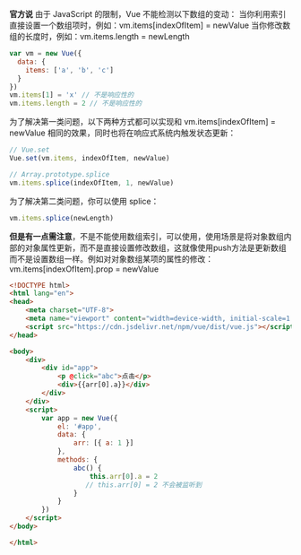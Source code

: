 **官方说**
由于 JavaScript 的限制，Vue 不能检测以下数组的变动：
当你利用索引直接设置一个数组项时，例如：vm.items[indexOfItem] = newValue
当你修改数组的长度时，例如：vm.items.length = newLength
```javascript
var vm = new Vue({
  data: {
    items: ['a', 'b', 'c']
  }
})
vm.items[1] = 'x' // 不是响应性的
vm.items.length = 2 // 不是响应性的
```
为了解决第一类问题，以下两种方式都可以实现和 vm.items[indexOfItem] = newValue 相同的效果，同时也将在响应式系统内触发状态更新：
```javascript
// Vue.set
Vue.set(vm.items, indexOfItem, newValue)

// Array.prototype.splice
vm.items.splice(indexOfItem, 1, newValue)
```
为了解决第二类问题，你可以使用 splice：

````javascript
vm.items.splice(newLength)
````
**但是有一点需注意**，不是不能使用数组索引，可以使用，使用场景是将对象数组内部的对象属性更新，而不是直接设置修改数组，这就像使用push方法是更新数组而不是设置数组一样。例如对对象数组某项的属性的修改：vm.items[indexOfItem].prop = newValue
```html
<!DOCTYPE html>
<html lang="en">
<head>
    <meta charset="UTF-8">
    <meta name="viewport" content="width=device-width, initial-scale=1.0">
    <script src="https://cdn.jsdelivr.net/npm/vue/dist/vue.js"></script>
</head>

<body>
    <div>
        <div id="app">
            <p @click="abc">点击</p>
            <div>{{arr[0].a}}</div>
        </div>
    </div>
    <script>
        var app = new Vue({
            el: '#app',
            data: {
                arr: [{ a: 1 }]
            },
            methods: {
                abc() {
                    this.arr[0].a = 2
				   // this.arr[0] = 2 不会被监听到
                }
            }
        })
    </script>
</body>

</html>
```
